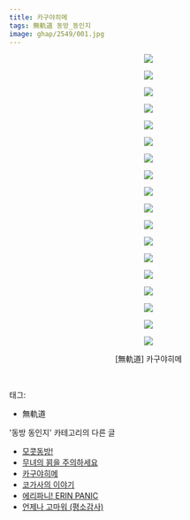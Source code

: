 ```yaml
---
title: 카구야히메
tags: 無軌道 동방_동인지
image: ghap/2549/001.jpg
---
```

<div class="article">
<p style="text-align: center; clear: none; float: none;"><img src="{{ site.nasurl }}/ghap/2549/001.jpg"/></p>
<p style="text-align: center; clear: none; float: none;"><img src="{{ site.nasurl }}/ghap/2549/002.jpg"/></p>
<p style="text-align: center; clear: none; float: none;"><img src="{{ site.nasurl }}/ghap/2549/003.jpg"/></p>
<p style="text-align: center; clear: none; float: none;"><img src="{{ site.nasurl }}/ghap/2549/004.jpg"/></p>
<p style="text-align: center; clear: none; float: none;"><img src="{{ site.nasurl }}/ghap/2549/005.jpg"/></p>
<p style="text-align: center; clear: none; float: none;"><img src="{{ site.nasurl }}/ghap/2549/006.jpg"/></p>
<p style="text-align: center; clear: none; float: none;"><img src="{{ site.nasurl }}/ghap/2549/007.jpg"/></p>
<p style="text-align: center; clear: none; float: none;"><img src="{{ site.nasurl }}/ghap/2549/008.jpg"/></p>
<p style="text-align: center; clear: none; float: none;"><img src="{{ site.nasurl }}/ghap/2549/009.jpg"/></p>
<p style="text-align: center; clear: none; float: none;"><img src="{{ site.nasurl }}/ghap/2549/010.jpg"/></p>
<p style="text-align: center; clear: none; float: none;"><img src="{{ site.nasurl }}/ghap/2549/011.jpg"/></p>
<p style="text-align: center; clear: none; float: none;"><img src="{{ site.nasurl }}/ghap/2549/012.jpg"/></p>
<p style="text-align: center; clear: none; float: none;"><img src="{{ site.nasurl }}/ghap/2549/013.jpg"/></p>
<p style="text-align: center; clear: none; float: none;"><img src="{{ site.nasurl }}/ghap/2549/014.jpg"/></p>
<p style="text-align: center; clear: none; float: none;"><img src="{{ site.nasurl }}/ghap/2549/015.jpg"/></p>
<p style="text-align: center; clear: none; float: none;"><img src="{{ site.nasurl }}/ghap/2549/016.jpg"/></p>
<p style="text-align: center; clear: none; float: none;"><img src="{{ site.nasurl }}/ghap/2549/017.jpg"/></p>
<p style="text-align: center; clear: none; float: none;"><img src="{{ site.nasurl }}/ghap/2549/018.jpg"/></p>
<p style="text-align: center; clear: none; float: none;">[無軌道] 카구야히메</p>
<p><br/></p>
</div><div class="tagTrail">
<p>태그: </p>
<ul>
<li>無軌道</li>
</ul>
</div><div class="another">
<p>'동방 동인지' 카테고리의 다른 글</p>
<ul>
<li><a href="/2016-10-12-ghap_2551">모콧동방!</a></li>
<li><a href="/2016-10-12-ghap_2550">무녀의 꾐을 주의하세요</a></li>
<li><a href="/2016-10-12-ghap_2549">카구야히메</a></li>
<li><a href="/2016-10-12-ghap_2548">코가사의 이야기</a></li>
<li><a href="/2016-10-12-ghap_2547">에리파니! ERIN PANIC</a></li>
<li><a href="/2016-10-12-ghap_2546">언제나 고마워 (평소감사)</a></li>
</ul>
</div><div class="cb_module cb_fluid">
<div class="cb_wrt cb_profile">
</div><!-- commentList close -->
</div>
